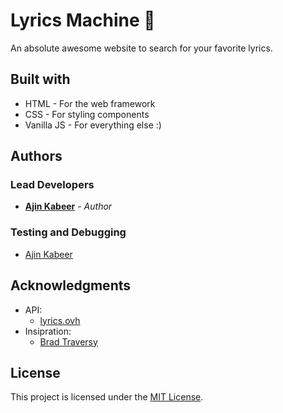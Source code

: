 # Lyrics Machine 🎼

An absolute awesome website to search for your favorite lyrics.

## Built with

* HTML - For the web framework
* CSS - For styling components
* Vanilla JS - For everything else :)

## Authors

### Lead Developers
* [**Ajin Kabeer**](https://github.com/ajinkabeer) - *Author*

### Testing and Debugging
* [Ajin Kabeer](https://github.com/ajinkabeer)


## Acknowledgments

* API:
  * [lyrics.ovh](https://lyrics.ovh/)
* Insipration:
  * [Brad Traversy](https://www.udemy.com/user/brad-traversy/)
  
## License

This project is licensed under the [MIT License](https://opensource.org/licenses/MIT).


